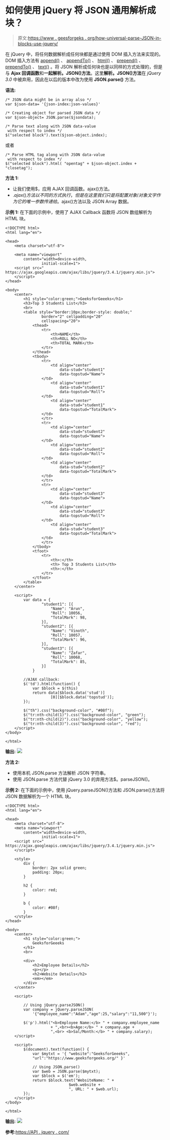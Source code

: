 # 如何使用 jQuery 将 JSON 通用解析成块？

> 原文:[https://www . geesforgeks . org/how-universal-parse-JSON-in-blocks-use-jquery/](https://www.geeksforgeeks.org/how-to-universally-parse-json-into-blocks-using-jquery/)

在 jQuery 中，将任何数据解析成任何块都是通过使用 DOM 插入方法来实现的。DOM 插入方法有 [append()](https://www.geeksforgeeks.org/jquery-append-method/) 、 [appendTo()](https://www.geeksforgeeks.org/jquery-appendto-with-examples/) 、 [html()](https://www.geeksforgeeks.org/jquery-html-method/) 、 [prepend()](https://www.geeksforgeeks.org/jquery-prepend-with-examples/) 、 [prependTo()](https://www.geeksforgeeks.org/jquery-prependto-with-examples/) 、 [text()](https://www.geeksforgeeks.org/jquery-text-method/) 。将 JSON 解析成任何块也是以同样的方式处理的，但是与 **Ajax 回调函数**和**一起解析。JSON()方法**。这里**解析。JSON()方法**在 *jQuery 3.0* 中被弃用，因此在以后的版本中改为使用 **JSON.parse()** 方法。

**语法:**

```
/* JSON data might be in array also */
var $json-data= '{json-index:json-values}'

/* Creating object for parsed JSON data */
var $json-object= JSON.parse($jsondata);

/* Parse text along with JSON data-value
 with respect to index */
$("selected block").text($json-object.index);
```

或者

```
/* Parse HTML tag along with JSON data-value
 with respect to index */
$("selected block").html( "opentag" + $json-object.index + "closetag");

```

**方法 1:**

*   让我们使用$，应用 AJAX 回调函数。ajax()方法。
*   $.ajax()方法以不同的方式执行，但是在这里我们只是将配置对象/对象文字作为它的唯一参数传递给$。ajax()方法以及 JSON Array 数据。

**示例 1:** 在下面的示例中，使用了 AJAX Callback 函数将 JSON 数组解析为 HTML 块。

```
<!DOCTYPE html>
<html lang="en">

<head>
    <meta charset="utf-8">

    <meta name="viewport"
        content="width=device-width, 
                initial-scale=1">
    <script src="
https://ajax.googleapis.com/ajax/libs/jquery/3.4.1/jquery.min.js">
    </script>
</head>

<body>
    <center>
        <h1 style="color:green;">GeeksforGeeeks</h1>
        <h3>Top 3 Students List</h3>
        <br>
        <table style="border:10px;border-style: double;" 
                border="2" cellpadding="20"
                cellspacing="20">
            <thead>
                <tr>
                    <th>NAME</th>
                    <th>ROLL NO</th>
                    <th>TOTAL MARK</th>
                </tr>
            </thead>
            <tbody>
                <tr>
                    <td align="center"
                        data-stud="student1"
                        data-topstud="Name">
                </td>
                    <td align="center"
                        data-stud="student1"
                        data-topstud="Roll">
                </td>
                    <td align="center"
                        data-stud="student1"
                        data-topstud="TotalMark">
                </td>
                </tr>
                <tr>
                    <td align="center"
                        data-stud="student2"
                        data-topstud="Name">
                </td>
                    <td align="center"
                        data-stud="student2"
                        data-topstud="Roll">
                </td>
                    <td align="center"
                        data-stud="student2"
                        data-topstud="TotalMark">
                </td>
                </tr>
                <tr>
                    <td align="center"
                        data-stud="student3"
                        data-topstud="Name">
                </td>
                    <td align="center"
                        data-stud="student3"
                        data-topstud="Roll">
                </td>
                    <td align="center"
                        data-stud="student3"
                        data-topstud="TotalMark">
                </td>
                </tr>
            </tbody>
            <tfoot>
                <tr>
                    <th>:</th>
                    <th> Top 3 Students List</th>
                    <th>:</th>
                </tr>
            </tfoot>
        </table>
    </center>

    <script>
        var data = {
                "student1": [{
                    "Name": "Arun",
                    "Roll": 10056,
                    "TotalMark": 98,
                }],
                "student2": [{
                    "Name": "Vinoth",
                    "Roll": 10057,
                    "TotalMark": 96,
                }],
                "student3": [{
                    "Name": "Zafar",
                    "Roll": 10068,
                    "TotalMark": 85,
                }]
            }

        //AJAX callback:
        $('td').html(function() {
            var $block = $(this)
            return data[$block.data('stud')]
                    [0][$block.data('topstud')];
        });

        $("th").css("background-color", "#08f");
        $("tr:nth-child(1)").css("background-color", "green");
        $("tr:nth-child(2)").css("background-color", "yellow");
        $("tr:nth-child(3)").css("background-color", "red");
    </script>
</body>

</html>
```

**输出:**
![](img/1363436a717be25f06d845633f3b2574.png)

**方法 2:**

*   使用本机 JSON.parse 方法解析 JSON 字符串。
*   使用 JSON.parse 方法代替 jQuery 3.0 的弃用方法$。parseJSON()。

**示例 2:** 在下面的示例中，使用 jQuery.parseJSON()方法和 JSON.parse()方法将 JSON 数据解析为一个 HTML 块。

```
<!DOCTYPE html>
<html lang="en">

<head>
    <meta charset="utf-8">
    <meta name="viewport"
        content="width=device-width, 
                initial-scale=1">
    <script src="
https://ajax.googleapis.com/ajax/libs/jquery/3.4.1/jquery.min.js">
    </script>

    <style>
        div {
            border: 2px solid green;
            padding: 20px;
        }

        h2 {
            color: red;
        }

        b {
            color: #08f;
        }
    </style>
</head>

<body>
    <center>
        <h1 style="color:green;">
            GeeksforGeeeks
        </h1>
        <br>

        <div>
            <h2>Employee Details</h2>
            <p></p>
            <h2>Website Details</h2>
            <em></em>
        </div>
    </center>

    <script>

        // Using jQuery.parseJSON()
        var company = jQuery.parseJSON(
            '{"employee_name":"Adam","age":25,"salary":"11,500"}');

        $('p').html("<b>Employee Name:</b> " + company.employee_name
                    + ",<br><b>Age:</b> " + company.age + 
                    ",<br> <b>Sal/Month:</b> " + company.salary);
    </script>

    <script>
        $(document).text(function() {
            var $mytxt = '{ "website":"GeeksforGeeeks", 
            "url":"https://www.geeksforgeeks.org/" }'

            // Using JSON.parse()
            var $web = JSON.parse($mytxt);
            var $block = $('em');
            return $block.text("WebsiteName: " + 
                            $web.website +
                            ", URL: " + $web.url);
        });
    </script>
</body>

</html>
```

**输出:**
![](img/156326e3cf509f977e1913d5c99fa852.png)

**参考:**[https://API . jquery . com/](https://api.jquery.com/)